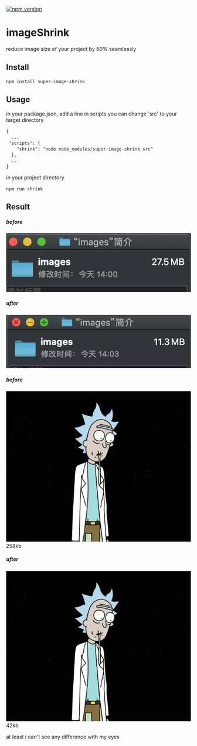 
[![npm version](https://badge.fury.io/js/super-image-shrink.svg)](//npmjs.com/package/super-image-shrink)

# imageShrink
reduce image size of your project by 60% seamlessly


## Install
```
npm install super-image-shrink
```

## Usage
in your package.json, add a line in scripts
you can change 'src' to your target directory
```
{
  ...
 "scripts": {
    "shrink": "node node_modules/super-image-shrink src"
  },
  ...
}
```

in your project directory
```
npm run shrink
```


## Result
##### before
![before](https://github.com/L-x-C/imageShrink/blob/master/images/before.png)

##### after
![after](https://github.com/L-x-C/imageShrink/blob/master/images/after.png)

##### before
![rick](https://github.com/L-x-C/imageShrink/blob/master/images/rick.png)  258kb

##### after
![rick_shrink](https://github.com/L-x-C/imageShrink/blob/master/images/rick_shrink.png)  42kb

at least i can't see any difference with my eyes